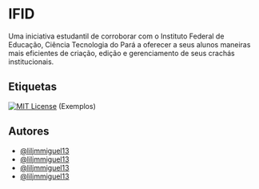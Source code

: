 
# IFID

Uma iniciativa estudantil de corroborar com o Instituto Federal de Educação, Ciência Tecnologia do Pará a oferecer a seus alunos maneiras mais eficientes de criação, edição e gerenciamento de seus crachás institucionais.

## Etiquetas

[![MIT License](https://img.shields.io/badge/License-MIT-green.svg)](https://choosealicense.com/licenses/mit/) (Exemplos)


## Autores

- [@liljmmiguel13](https://www.github.com/liljmmiguel13)
- [@liljmmiguel13](https://www.github.com/liljmmiguel13)
- [@liljmmiguel13](https://www.github.com/liljmmiguel13)
- [@liljmmiguel13](https://www.github.com/liljmmiguel13)
